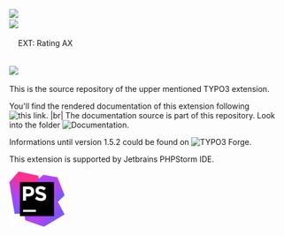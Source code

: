 
<img src="Documentation/Images/hr.gif" />
<div>
   <img src="Documentation/Images/typo3-200px-transparent.png" style="float:left;" />
   <p style="height:84px; vertical-align:middle; display:table-cell;">EXT: Rating AX</p>
</div>
<img src="Documentation/Images/hr.gif" />


This is the source repository of the upper mentioned TYPO3 extension.

You'll find the rendered documentation of this extension following ![this link](https://docs.typo3.org/typo3cms/extensions/th_rating/). |br|
The documentation source is part of this repository. Look into the folder ![Documentation](https://github.com/thucke/TYPO3.ext.th_rating/tree/master/Documentation). 

Informations until version 1.5.2 could be found on ![TYPO3 Forge](https://forge.typo3.org/projects/extension-th_rating).


This extension is supported by Jetbrains PHPStorm IDE.

<a href="https://www.jetbrains.com/?from=RatingAXTYPO3extension">
   <img src="Documentation/DeveloperInformation/phpstorm.png" width="100px" />
</a>
